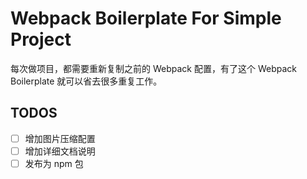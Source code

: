 # Webpack Boilerplate For Simple Project

每次做项目，都需要重新复制之前的 Webpack 配置，有了这个 Webpack Boilerplate 就可以省去很多重复工作。

## TODOS

- [ ] 增加图片压缩配置
- [ ] 增加详细文档说明
- [ ] 发布为 npm 包